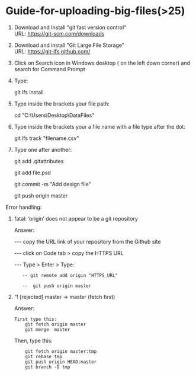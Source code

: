 #   Guide-for-uploading-big-files(>25)

1. Download and Install "git fast version control"  
URL: https://git-scm.com/downloads
2. Download and install "Git Large File Storage"  
URL: https://git-lfs.github.com/
3. Click on Search icon in Windows desktop ( on the left down corner) and search for Command Prompt

4. Type:

     git lfs install
6. Type inside the brackets your file path: 

     cd "C:\Users\Desktop\DataFiles"
8. Type inside the brackets your a file name with a file type after the dot:

    git lfs track "filename.csv"
7. Type one after another:

    git add .gitattributes

    git add file.psd

    git commit -m "Add design file"

    git push origin master
    
    
 Error handling:

 1. fatal: ‘origin’ does not appear to be a git repository

    Answer: 

    --- copy the URL link of your repository from the Github site 

    --- click on Code tab > copy the HTTPS URL

    --- Type > Enter > Type: 

           -- git remote add origin "HTTPS_URL"

           --  git push origin master
            
 2. “! [rejected]        master -> master (fetch first)

     Answer:
     
        First type this:
            git fetch origin master
            git merge  master
	
	Then, type this:
	
            git fetch origin master:tmp
            git rebase tmp
            git push origin HEAD:master
            git branch -D tmp



 
